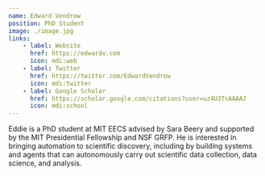 ```yaml
---
name: Edward Vendrow
position: PhD Student
image: ./image.jpg
links:
    - label: Website
      href: https://edwardv.com
      icon: mdi:web
    - label: Twitter
      href: https://twitter.com/EdwardVendrow
      icon: mdi:twitter
    - label: Google Scholar
      href: https://scholar.google.com/citations?user=uz4U3TsAAAAJ
      icon: mdi:school
---
```

Eddie is a PhD student at MIT EECS advised by Sara Beery and supported by the MIT Presidential Fellowship and NSF GRFP. He is interested in bringing automation to scientific discovery, including by building systems and agents that can autonomously carry out scientific data collection, data science, and analysis.